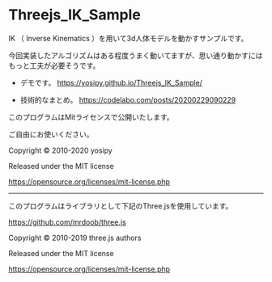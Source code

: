 # Threejs_IK_Sample

IK （ Inverse Kinematics ）を用いて3d人体モデルを動かすサンプルです。

今回実装したアルゴリズムはある程度うまく動いてますが、思い通り動かすにはもっと工夫が必要そうです。



- デモです。
https://yosipy.github.io/Threejs_IK_Sample/


- 技術的なまとめ。
https://codelabo.com/posts/20200229090229

このプログラムはMitライセンスで公開いたします。

ご自由にお使いください。

Copyright © 2010-2020 yosipy

Released under the MIT license

https://opensource.org/licenses/mit-license.php

***********************************************************


このプログラムはライブラリとして下記のThree.jsを使用しています。

https://github.com/mrdoob/three.js

Copyright © 2010-2019 three.js authors

Released under the MIT license

https://opensource.org/licenses/mit-license.php




